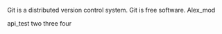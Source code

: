 Git is a distributed version control system.
Git is free software.
Alex_mod	

api_test  two three four
